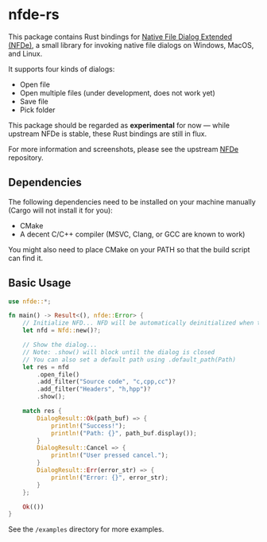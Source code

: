 # nfde-rs

This package contains Rust bindings for [Native File Dialog Extended (NFDe)](https://github.com/btzy/nativefiledialog-extended), a small library for invoking native file dialogs on Windows, MacOS, and Linux.

It supports four kinds of dialogs:
- Open file
- Open multiple files (under development, does not work yet)
- Save file
- Pick folder

This package should be regarded as **experimental** for now — while upstream NFDe is stable, these Rust bindings are still in flux.

For more information and screenshots, please see the upstream [NFDe](https://github.com/btzy/nativefiledialog-extended) repository.

## Dependencies

The following dependencies need to be installed on your machine manually (Cargo will not install it for you):
- CMake
- A decent C/C++ compiler (MSVC, Clang, or GCC are known to work)

You might also need to place CMake on your PATH so that the build script can find it.

## Basic Usage

```rust
use nfde::*;

fn main() -> Result<(), nfde::Error> {
    // Initialize NFD... NFD will be automatically deinitialized when this object is destroyed
    let nfd = Nfd::new()?;

    // Show the dialog...
    // Note: .show() will block until the dialog is closed
    // You can also set a default path using .default_path(Path)
    let res = nfd
        .open_file()
        .add_filter("Source code", "c,cpp,cc")?
        .add_filter("Headers", "h,hpp")?
        .show();

    match res {
        DialogResult::Ok(path_buf) => {
            println!("Success!");
            println!("Path: {}", path_buf.display());
        }
        DialogResult::Cancel => {
            println!("User pressed cancel.");
        }
        DialogResult::Err(error_str) => {
            println!("Error: {}", error_str);
        }
    };

    Ok(())
}
```

See the `/examples` directory for more examples.
